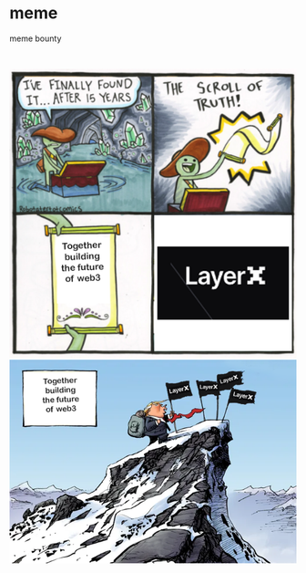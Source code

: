 # meme
meme bounty


<br>

![Meme 1](https://github.com/wahyu243/meme/blob/main/layer%20x%201.png?raw=true)
<br>
![Meme 2](https://github.com/wahyu243/meme/blob/main/layer%20x%202.png?raw=true)

